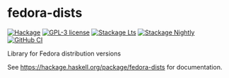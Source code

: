 # fedora-dists

[![Hackage](https://img.shields.io/hackage/v/fedora-dists.svg)](https://hackage.haskell.org/package/fedora-dists)
[![GPL-3 license](https://img.shields.io/badge/license-GPL--3-blue.svg)](LICENSE)
[![Stackage Lts](http://stackage.org/package/fedora-dists/badge/lts)](http://stackage.org/lts/package/fedora-dists)
[![Stackage Nightly](http://stackage.org/package/fedora-dists/badge/nightly)](http://stackage.org/nightly/package/fedora-dists)
[![GitHub CI](https://github.com/juhp/fedora-dists/workflows/build/badge.svg)](https://github.com/juhp/fedora-dists/actions)

Library for Fedora distribution versions

See <https://hackage.haskell.org/package/fedora-dists> for documentation.
